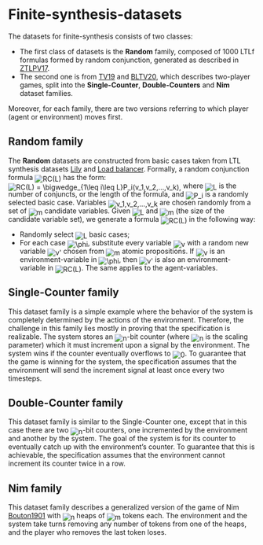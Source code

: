 # Finite-synthesis-datasets

The datasets for finite-synthesis consists of two classes:
* The first class of datasets is the **Random** family, composed of 1000 LTLf formulas formed by random conjunction, generated as described in [ZTLPV17](https://arxiv.org/pdf/1705.08426.pdf).
* The second one is from [TV19](https://www.ijcai.org/Proceedings/2019/0777.pdf) and [BLTV20](https://arxiv.org/pdf/1911.08145.pdf), which describes two-player games, split into the **Single-Counter**, **Double-Counters** and **Nim** dataset families.


Moreover, for each family, there are two versions referring to which player (agent or environment) moves first.

## Random family

The **Random** datasets are constructed from basic cases taken from LTL synthesis datasets [Lily](https://www.react.uni-saarland.de/tools/unbeast/) and [Load balancer](https://www.react.uni-saarland.de/tools/unbeast/). Formally, a random conjunction formula <img alt="RC(L)" src="https://render.githubusercontent.com/render/math?math=RC%28L%29" style="transform: translateY(20%);" /> has the form:
<img alt="RC(L) = \bigwedge_{1\leq i\leq L}P_i(v_1,v_2,...,v_k)," src="https://render.githubusercontent.com/render/math?math=RC%28L%29%20%3D%20%5Cbigwedge_%7B1%5Cleq%20i%5Cleq%20L%7DP_i%28v_1%2Cv_2%2C...%2Cv_k%29%2C" style="transform: translateY(20%);" />
where <img alt="L" src="https://render.githubusercontent.com/render/math?math=L" style="transform: translateY(20%);" /> is the number of conjuncts, or the length of the formula, and <img alt="P_i" src="https://render.githubusercontent.com/render/math?math=P_i" style="transform: translateY(20%);" /> is a randomly selected basic case. Variables <img alt="v_1,v_2,...,v_k" src="https://render.githubusercontent.com/render/math?math=v_1%2Cv_2%2C...%2Cv_k" style="transform: translateY(20%);" /> are chosen randomly from a set of <img alt="m" src="https://render.githubusercontent.com/render/math?math=m" style="transform: translateY(20%);" /> candidate variables. Given <img alt="L" src="https://render.githubusercontent.com/render/math?math=L" style="transform: translateY(20%);" /> and <img alt="m" src="https://render.githubusercontent.com/render/math?math=m" style="transform: translateY(20%);" /> (the size of the candidate variable set), we generate a formula <img alt="RC(L)" src="https://render.githubusercontent.com/render/math?math=RC%28L%29" style="transform: translateY(20%);" /> in the following way:
* Randomly select <img alt="L" src="https://render.githubusercontent.com/render/math?math=L" style="transform: translateY(20%);" /> basic cases;
* For each case <img alt="\phi" src="https://render.githubusercontent.com/render/math?math=%5Cphi" style="transform: translateY(20%);" />, substitute every variable <img alt="v" src="https://render.githubusercontent.com/render/math?math=v" style="transform: translateY(20%);" /> with a random new variable <img alt="v'" src="https://render.githubusercontent.com/render/math?math=v%27" style="transform: translateY(20%);" /> chosen from <img alt="m" src="https://render.githubusercontent.com/render/math?math=m" style="transform: translateY(20%);" /> atomic propositions.
If <img alt="v" src="https://render.githubusercontent.com/render/math?math=v" style="transform: translateY(20%);" /> is an environment-variable in <img alt="\phi" src="https://render.githubusercontent.com/render/math?math=%5Cphi" style="transform: translateY(20%);" />, then <img alt="v'" src="https://render.githubusercontent.com/render/math?math=v%27" style="transform: translateY(20%);" /> is also an environment-variable in <img alt="RC(L)" src="https://render.githubusercontent.com/render/math?math=RC%28L%29" style="transform: translateY(20%);" />. The same applies to the agent-variables.

## Single-Counter family

This dataset family is a simple example where the behavior of the system is completely determined by the actions of the environment. Therefore, the challenge in this family lies mostly in proving that the specification is realizable. The system stores an <img alt="n" src="https://render.githubusercontent.com/render/math?math=n" style="transform: translateY(20%);" />-bit counter (where <img alt="n" src="https://render.githubusercontent.com/render/math?math=n" style="transform: translateY(20%);" /> is the scaling parameter) which it must increment upon a signal by the environment. The system wins if the counter eventually overflows to <img alt="0" src="https://render.githubusercontent.com/render/math?math=0" style="transform: translateY(20%);" />. To guarantee that the game is winning for the system, the specification assumes that the environment will send the increment signal at least once every two timesteps.

## Double-Counter family

This dataset family is similar to the Single-Counter one, except that in this case there are two <img alt="n" src="https://render.githubusercontent.com/render/math?math=n" style="transform: translateY(20%);" />-bit counters, one incremented by the environment and another by the system. The goal of the system is for its counter to eventually catch up with the environment’s counter. To guarantee that this is achievable, the specification assumes that the environment cannot increment its counter twice in a row.

## Nim family

This dataset family describes a generalized version of the game of Nim [Bouton1901](https://paradise.caltech.edu/ist4/lectures/Bouton1901.pdf) with <img alt="n" src="https://render.githubusercontent.com/render/math?math=n" style="transform: translateY(20%);" /> heaps of <img alt="m" src="https://render.githubusercontent.com/render/math?math=m" style="transform: translateY(20%);" /> tokens each. The environment and the system take turns removing any number of tokens from one of the heaps, and the player who removes the last token loses.
